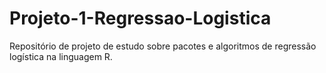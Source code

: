 # Projeto-1-Regressao-Logistica
Repositório de projeto de estudo sobre pacotes e algoritmos de regressão logística na linguagem R.
